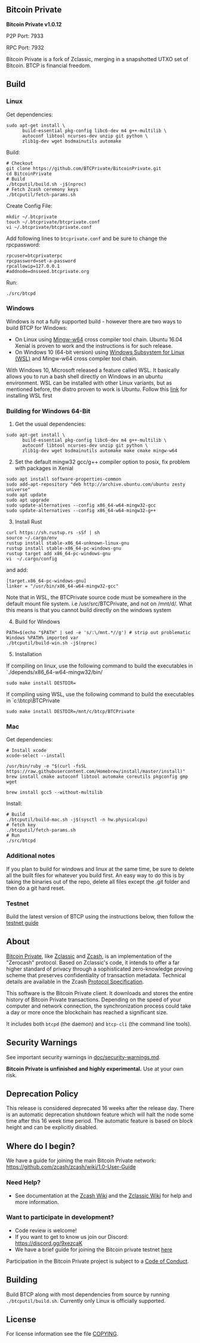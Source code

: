 Bitcoin Private
----------------

**Bitcoin Private v1.0.12**

P2P Port: 7933

RPC Port: 7932

Bitcoin Private is a fork of Zclassic, merging in a snapshotted UTXO set of Bitcoin. BTCP is financial freedom.

Build
-----------------
### Linux

Get dependencies:
```{r, engine='bash'}
sudo apt-get install \
      build-essential pkg-config libc6-dev m4 g++-multilib \
      autoconf libtool ncurses-dev unzip git python \
      zlib1g-dev wget bsdmainutils automake
```

Build:
```{r, engine='bash'}
# Checkout
git clone https://github.com/BTCPrivate/BitcoinPrivate.git
cd BitcoinPrivate
# Build
./btcputil/build.sh -j$(nproc)
# Fetch Zcash ceremony keys
./btcputil/fetch-params.sh
```

Create Config File:
```
mkdir ~/.btcprivate
touch ~/.btcprivate/btcprivate.conf
vi ~/.btcprivate/btcprivate.conf
```

Add following lines to `btcprivate.conf` and be sure to change the rpcpassword:
```
rpcuser=btcprivaterpc
rpcpassword=set-a-password
rpcallowip=127.0.0.1
#addnode=dnsseed.btcprivate.org
```


Run:
```
./src/btcpd
```

### Windows
Windows is not a fully supported build - however there are two ways to build BTCP for Windows:

* On Linux using [Mingw-w64](https://mingw-w64.org/doku.php) cross compiler tool chain. Ubuntu 16.04 Xenial is proven to work and the instructions is for such release.
* On Windows 10 (64-bit version) using [Windows Subsystem for Linux (WSL)](https://msdn.microsoft.com/commandline/wsl/about) and Mingw-w64 cross compiler tool chain.

With Windows 10, Microsoft released a feature called WSL. It basically allows you to run a bash shell directly on Windows in an ubuntu environment. WSL can be installed with other Linux variants, but as mentioned before, the distro proven to work is Ubuntu.
Follow this [link](https://msdn.microsoft.com/en-us/commandline/wsl/install_guide) for installing WSL first

### Building for Windows 64-Bit
1. Get the usual dependencies:
```{r, engine='bash'}
sudo apt-get install \
      build-essential pkg-config libc6-dev m4 g++-multilib \
      autoconf libtool ncurses-dev unzip git python \
      zlib1g-dev wget bsdmainutils automake make cmake mingw-w64
```

2. Set the default mingw32 gcc/g++ compiler option to posix, fix problem with packages in Xenial
```{r, engine='bash'}
sudo apt install software-properties-common
sudo add-apt-repository "deb http://archive.ubuntu.com/ubuntu zesty universe"
sudo apt update
sudo apt upgrade
sudo update-alternatives --config x86_64-w64-mingw32-gcc
sudo update-alternatives --config x86_64-w64-mingw32-g++
```

3. Install Rust
```{r, engine='bash'}
curl https://sh.rustup.rs -sSf | sh
source ~/.cargo/env
rustup install stable-x86_64-unknown-linux-gnu
rustup install stable-x86_64-pc-windows-gnu
rustup target add x86_64-pc-windows-gnu
vi  ~/.cargo/config
```
and add:
```
[target.x86_64-pc-windows-gnu]
linker = "/usr/bin/x86_64-w64-mingw32-gcc"
```

Note that in WSL, the BTCPrivate source code must be somewhere in the default mount file system. i.e /usr/src/BTCPrivate, and not on /mnt/d/. What this means is that you cannot build directly on the windows system

4. Build for Windows

```{r, engine='bash'}
PATH=$(echo "$PATH" | sed -e 's/:\/mnt.*//g') # strip out problematic Windows %PATH% imported var
./btcputil/build-win.sh -j$(nproc)
```

5. Installation

If compiling on linux, use the following command to build the executables in `./depends/x86_64-w64-mingw32/bin/

```{r, engine='bash'}
sudo make install DESTDIR=
```

If compiling using WSL, use the following command to build the executables in `c:\btcp\BTCPrivate

```{r, engine='bash'}
sudo make install DESTDIR=/mnt/c/btcp/BTCPrivate
```

### Mac
Get dependencies:
```{r, engine='bash'}
# Install xcode
xcode-select --install

/usr/bin/ruby -e "$(curl -fsSL https://raw.githubusercontent.com/Homebrew/install/master/install)"
brew install cmake autoconf libtool automake coreutils pkgconfig gmp wget

brew install gcc5 --without-multilib
```

Install:
```{r, engine='bash'}
# Build
./btcputil/build-mac.sh -j$(sysctl -n hw.physicalcpu)
# fetch key
./btcputil/fetch-params.sh
# Run
./src/btcpd
```

### Additional notes

If you plan to build for windows and linux at the same time, be sure to delete all the built files for whatever you build first. An easy way to do this is by taking the binaries out of the repo, delete all files except the .git folder and then do a git hard reset.

### Testnet

Build the latest version of BTCP using the instructions below, then follow the [testnet guide](doc/testnet.md)

About
--------------

[Bitcoin Private](http://zclassic.org/), like [Zclassic](https://zclassic.org/) and [Zcash](https://z.cash/), is an implementation of the "Zerocash" protocol.
Based on Zclassic's code, it intends to offer a far higher standard of privacy
through a sophisticated zero-knowledge proving scheme that preserves
confidentiality of transaction metadata. Technical details are available
in the Zcash [Protocol Specification](https://github.com/zcash/zips/raw/master/protocol/protocol.pdf).

This software is the Bitcoin Private client. It downloads and stores the entire history
of Bitcoin Private transactions. Depending on the speed of your computer and network
connection, the synchronization process could take a day or more once the
blockchain has reached a significant size.

It includes both `btcpd` (the daemon) and `btcp-cli` (the command line tools).

Security Warnings
-----------------

See important security warnings in
[doc/security-warnings.md](doc/security-warnings.md).

**Bitcoin Private is unfinished and highly experimental.** Use at your own risk.

Deprecation Policy
------------------

This release is considered deprecated 16 weeks after the release day. There
is an automatic deprecation shutdown feature which will halt the node some
time after this 16 week time period. The automatic feature is based on block
height and can be explicitly disabled.

Where do I begin?
-----------------
We have a guide for joining the main Bitcoin Private network:
https://github.com/zcash/zcash/wiki/1.0-User-Guide

### Need Help?

* See documentation at the [Zcash Wiki](https://github.com/zcash/zcash/wiki) and the [Zclassic Wiki](https://github.com/z-classic/zclassic/wiki)
  for help and more information.

### Want to participate in development?

* Code review is welcome!
* If you want to get to know us join our Discord: https://discord.gg/9xezcaK
* We have a brief guide for joining the Bitcoin private testnet [here](doc/testnet.md)


Participation in the Bitcoin Private project is subject to a
[Code of Conduct](code_of_conduct.md).

Building
--------

Build BTCP along with most dependencies from source by running
`./btcputil/build.sh`. Currently only Linux is officially supported.

License
-------

For license information see the file [COPYING](COPYING).
